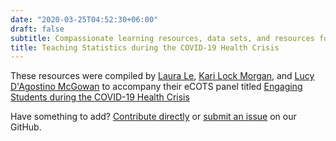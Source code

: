 ```yaml
---
date: "2020-03-25T04:52:30+06:00"
draft: false
subtitle: Compassionate learning resources, data sets, and resources for engaging students online
title: Teaching Statistics during the COVID-19 Health Crisis
---
```


These resources were compiled by [Laura Le](https://directory.sph.umn.edu/bio/sph-a-z/laura-le), [Kari Lock Morgan](http://www.personal.psu.edu/klm47/), and [Lucy D'Agostino McGowan](https://lucymcgowan.com) to accompany their eCOTS panel titled [Engaging Students during the COVID-19 Health Crisis](https://www.causeweb.org/cause/ecots/ecots20/panels/2)


Have something to add? [Contribute directly](https://github.com/LucyMcGowan/teaching-in-coronavirus-era) or [submit an issue](https://github.com/LucyMcGowan/teaching-in-coronavirus-era/issues) on our GitHub.